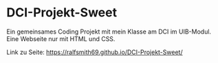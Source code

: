 # DCI-Projekt-Sweet
Ein gemeinsames Coding Projekt mit mein Klasse am DCI im UIB-Modul. Eine Webseite nur mit HTML und CSS.

Link zu Seite: https://ralfsmith69.github.io/DCI-Projekt-Sweet/
